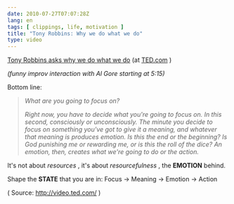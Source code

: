 ```yaml
---
date: 2010-07-27T07:07:28Z
lang: en
tags: [ clippings, life, motivation ]
title: "Tony Robbins: Why we do what we do"
type: video
---
```


[Tony Robbins asks why we do what we do](https://www.ted.com/talks/tony_robbins_why_we_do_what_we_do)
(at [TED.com](http://www.ted.com) )

*(funny improv interaction with Al Gore starting at 5:15)*

Bottom line:

> *What are you going to focus on?*
>
> *Right now, you have to decide what you're going to focus on. In this
> second, consciously or unconsciously. The minute you decide to focus
> on something you've got to give it a meaning, and whatever that
> meaning is produces emotion. Is this the end or the beginning? Is God
> punishing me or rewarding me, or is this the roll of the dice? An
> emotion, then, creates what we're going to do or the action.*

It's not about *resources* , it's about *resourcefulness* , the
**EMOTION** behind.

Shape the **STATE** that you are in: Focus -\> Meaning -\> Emotion -\>
Action

( Source: <http://video.ted.com/> )

